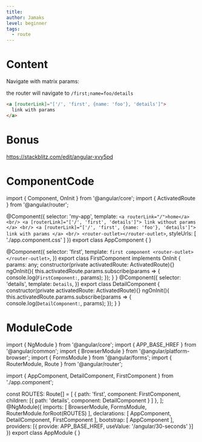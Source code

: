```yaml
---
title: 
author: Jamaks
level: beginner
tags:
  - route
---
```

# Content
Navigate with matrix params:

the router will navigate to `/first;name=foo/details`
```html
<a [routerLink]="['/', 'first', {name: 'foo'}, 'details']">
  link with params
</a>
```


# Bonus
https://stackblitz.com/edit/angular-xvy5pd



# ComponentCode
  import { Component, OnInit } from '@angular/core';
import { ActivatedRoute } from '@angular/router';

@Component({
  selector: 'my-app',
  template: `
    <a routerLink="/">home</a> <br/>
    <a [routerLink]="['/', 'first', 'details']"> link without params </a> <br/>
    <a [routerLink]="['/', 'first', {name: 'foo'}, 'details']"> link with params </a> <br/>
    <router-outlet></router-outlet>
  `,
  styleUrls: [ './app.component.css' ]
})
export class AppComponent  {
}

@Component({
  selector: 'first',
  template: `
    first component
    <router-outlet></router-outlet>
  `,
})
export class FirstComponent implements OnInit {
  params: any;
  constructor(private activatedRoute: ActivatedRoute){}
  ngOnInit(){
    this.activatedRoute.params.subscribe(params => {
      console.log(`FirstComponent:`, params);
    });
  }
}
@Component({
  selector: 'details',
  template: `
    Details
  `,
})
export class DetailComponent  {
  constructor(private activatedRoute: ActivatedRoute){}
  ngOnInit(){
    this.activatedRoute.params.subscribe(params => {
      console.log(`DetailComponent:`, params);
    });
  }
}



# ModuleCode
  import { NgModule } from '@angular/core';
import { APP_BASE_HREF } from '@angular/common';
import { BrowserModule } from '@angular/platform-browser';
import { FormsModule } from '@angular/forms';
import { RouterModule, Route } from '@angular/router';

import { AppComponent, DetailComponent, FirstComponent } from './app.component';

const ROUTES:  Route[] = [
  {
    path: 'first',
    component: FirstComponent,
    children: [{
      path: 'details',
      component: DetailComponent
    }
    ]
  },
];
@NgModule({
  imports:      [ BrowserModule, FormsModule, RouterModule.forRoot(ROUTES) ],
  declarations: [ AppComponent, DetailComponent, FirstComponent  ],
  bootstrap:    [ AppComponent ],
  providers: [{ provide: APP_BASE_HREF, useValue: '/angular/30-seconds' }]
})
export class AppModule { }